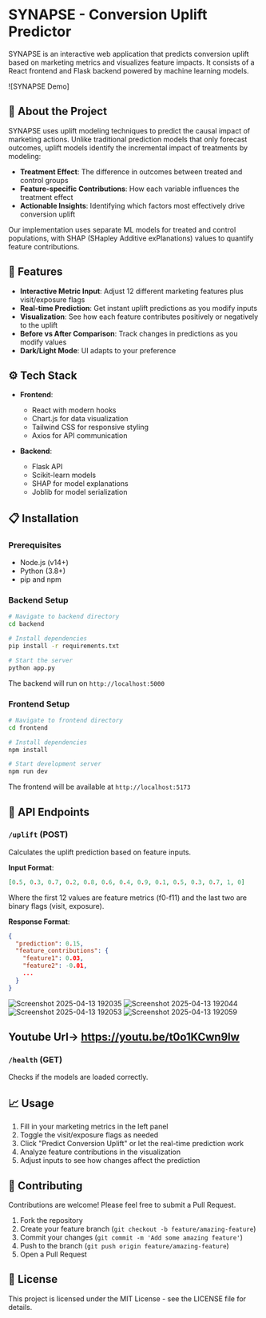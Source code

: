 # SYNAPSE - Conversion Uplift Predictor

SYNAPSE is an interactive web application that predicts conversion uplift based on marketing metrics and visualizes feature impacts. It consists of a React frontend and Flask backend powered by machine learning models.

![SYNAPSE Demo]

## 🧠 About the Project

SYNAPSE uses uplift modeling techniques to predict the causal impact of marketing actions. Unlike traditional prediction models that only forecast outcomes, uplift models identify the incremental impact of treatments by modeling:

- **Treatment Effect**: The difference in outcomes between treated and control groups
- **Feature-specific Contributions**: How each variable influences the treatment effect
- **Actionable Insights**: Identifying which factors most effectively drive conversion uplift

Our implementation uses separate ML models for treated and control populations, with SHAP (SHapley Additive exPlanations) values to quantify feature contributions.

## 🚀 Features

- **Interactive Metric Input**: Adjust 12 different marketing features plus visit/exposure flags
- **Real-time Prediction**: Get instant uplift predictions as you modify inputs
- **Visualization**: See how each feature contributes positively or negatively to the uplift
- **Before vs After Comparison**: Track changes in predictions as you modify values
- **Dark/Light Mode**: UI adapts to your preference

## ⚙️ Tech Stack

- **Frontend**:

  - React with modern hooks
  - Chart.js for data visualization
  - Tailwind CSS for responsive styling
  - Axios for API communication

- **Backend**:
  - Flask API
  - Scikit-learn models
  - SHAP for model explanations
  - Joblib for model serialization

## 📋 Installation

### Prerequisites

- Node.js (v14+)
- Python (3.8+)
- pip and npm

### Backend Setup

```bash
# Navigate to backend directory
cd backend

# Install dependencies
pip install -r requirements.txt

# Start the server
python app.py
```

The backend will run on `http://localhost:5000`

### Frontend Setup

```bash
# Navigate to frontend directory
cd frontend

# Install dependencies
npm install

# Start development server
npm run dev
```

The frontend will be available at `http://localhost:5173`

## 🔧 API Endpoints

### `/uplift` (POST)

Calculates the uplift prediction based on feature inputs.

**Input Format**:

```json
[0.5, 0.3, 0.7, 0.2, 0.8, 0.6, 0.4, 0.9, 0.1, 0.5, 0.3, 0.7, 1, 0]
```

Where the first 12 values are feature metrics (f0-f11) and the last two are binary flags (visit, exposure).

**Response Format**:

```json
{
  "prediction": 0.15,
  "feature_contributions": {
    "feature1": 0.03,
    "feature2": -0.01,
    ...
  }
}
```
![Screenshot 2025-04-13 192035](https://github.com/user-attachments/assets/8c4923e5-bfe5-42b8-9010-2f7381da89ce)
![Screenshot 2025-04-13 192044](https://github.com/user-attachments/assets/812939bc-456f-4bf1-974c-009065cfd4e1)
![Screenshot 2025-04-13 192053](https://github.com/user-attachments/assets/ea8057dd-a7be-4769-8862-a21e7855b4c8)
![Screenshot 2025-04-13 192059](https://github.com/user-attachments/assets/346bdf74-33aa-4bb4-80e7-bd6788d679b8)

## Youtube Url-> https://youtu.be/t0o1KCwn9lw

### `/health` (GET)

Checks if the models are loaded correctly.

## 📈 Usage

1. Fill in your marketing metrics in the left panel
2. Toggle the visit/exposure flags as needed
3. Click "Predict Conversion Uplift" or let the real-time prediction work
4. Analyze feature contributions in the visualization
5. Adjust inputs to see how changes affect the prediction

## 🤝 Contributing

Contributions are welcome! Please feel free to submit a Pull Request.

1. Fork the repository
2. Create your feature branch (`git checkout -b feature/amazing-feature`)
3. Commit your changes (`git commit -m 'Add some amazing feature'`)
4. Push to the branch (`git push origin feature/amazing-feature`)
5. Open a Pull Request

## 📄 License

This project is licensed under the MIT License - see the LICENSE file for details.

